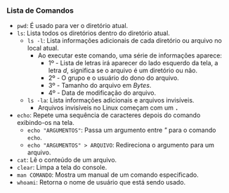 ### Lista de Comandos
* `pwd`: É usado para ver o diretório atual.
* `ls`: Lista todos os diretórios dentro do diretório atual.
    * `ls -l`: Lista informações adicionais de cada diretório ou arquivo no local atual.
        * Ao executar este comando, uma série de informações aparece:
            * 1º - Lista de letras irá aparecer do lado esquerdo da tela, a letra *d*, significa se o arquivo é um diretório ou não.
            * 2º - O grupo e o usuário do dono do arquivo.
            * 3º - Tamanho do arquivo em *Bytes*.
            * 4º - Data de modificação do arquivo.
    * `ls -la`: Lista informações adicionais e arquivos invisíveis.
        * Arquivos invisíveis no Linux começam com um **`.`**
* `echo`: Repete uma sequência de caracteres depois do comando exibindo-os na tela.
    * `echo "ARGUMENTOS"`: Passa um argumento entre *"* para o comando `echo`.
    * `echo "ARGUMENTOS" > ARQUIVO`: Redireciona o argumento para um arquivo.
* `cat`: Lê o conteúdo de um arquivo.
* `clear`: Limpa a tela do console.
* `man COMANDO`: Mostra um manual de um comando especificado.
* `whoami`: Retorna o nome de usuário que está sendo usado.
